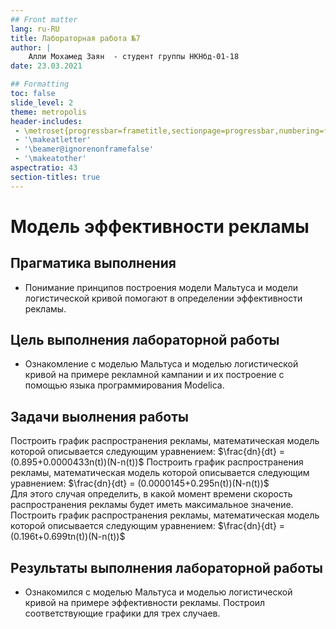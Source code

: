 ```yaml
---
## Front matter
lang: ru-RU
title: Лабораторная работа №7
author: |
	Алли Мохамед Заян  - студент группы НКНбд-01-18
date: 23.03.2021

## Formatting
toc: false
slide_level: 2
theme: metropolis
header-includes: 
 - \metroset{progressbar=frametitle,sectionpage=progressbar,numbering=fraction}
 - '\makeatletter'
 - '\beamer@ignorenonframefalse'
 - '\makeatother'
aspectratio: 43
section-titles: true
---
```


# Модель эффективности рекламы

## Прагматика выполнения

- Понимание принципов построения модели Мальтуса и модели логистической кривой помогают в определении эффективности рекламы.

## Цель выполнения лабораторной работы

- Ознакомление с моделью Мальтуса и моделью логистической кривой на примере рекламной кампании  и их построение с помощью языка программирования Modelica. 

## Задачи выолнения работы

 Построить график распространения рекламы, математическая модель которой описывается следующим уравнением: $\frac{dn}{dt} = (0.895+0.0000433n(t))(N-n(t))$
 Построить график распространения рекламы, математическая модель которой описывается следующим уравнением: $\frac{dn}{dt} = (0.0000145+0.295n(t))(N-n(t))$  
Для этого случая определить, в какой момент времени скорость распространения рекламы будет иметь максимальное значение.
 Построить график распространения рекламы, математическая модель которой описывается следующим уравнением: $\frac{dn}{dt} = (0.196t+0.699tn(t))(N-n(t))$

## Результаты выполнения лабораторной работы

- Ознакомился с моделью Мальтуса и моделью логистической кривой на примере эффективности рекламы. Построил соответствующие графики для трех случаев.